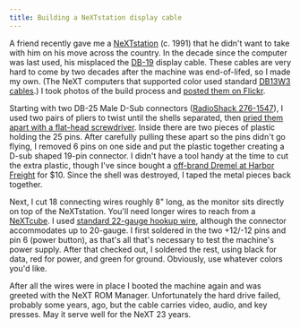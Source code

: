 ```yaml
---
title: Building a NeXTstation display cable
---
```


A friend recently gave me a [NeXTstation](http://en.wikipedia.org/wiki/NeXTstation) (c. 1991) that he didn't want to take with him on his move across the country. In the decade since the computer was last used, his misplaced the [DB-19](http://en.wikipedia.org/wiki/D-subminiature) display cable. These cables are very hard to come by two decades after the machine was end-of-lifed, so I made my own. (The NeXT computers that supported color used standard [DB13W3 cables](http://en.wikipedia.org/wiki/DB13W3).) I took photos of the build process and [posted them on Flickr](https://www.flickr.com/photos/125880274@N03/sets/72157646178769114/).

Starting with two DB-25 Male D-Sub connectors ([RadioShack 276-1547](http://www.radioshack.com/product/index.jsp?productId=2103239)), I used two pairs of pliers to twist until the shells separated, then [pried them apart with a flat-head screwdriver](http://www.urbandictionary.com/define.php?term=Macgyver). Inside there are two pieces of plastic holding the 25 pins. After carefully pulling these apart so the pins didn't go flying, I removed 6 pins on one side and put the plastic together creating a D-sub shaped 19-pin connector. I didn't have a tool handy at the time to cut the extra plastic, though I've since bought a [off-brand Dremel at Harbor Freight](http://www.harborfreight.com/power-tools/rotary-tools.html) for $10. Since the shell was destroyed, I taped the metal pieces back together. 

Next, I cut 18 connecting wires roughly 8" long, as the monitor sits directly on top of the NeXTstation. You'll need longer wires to reach from a [NeXTcube](http://en.wikipedia.org/wiki/Next_cube). I used [standard 22-gauge hookup wire](http://www.radioshack.com/product/index.jsp?productId=2049745), although the connector accommodates up to 20-gauge. I first soldered in the two +12/-12 pins and pin 6 (power button), as that's all that's necessary to test the machine's power supply. After that checked out, I soldered the rest, using black for data, red for power, and green for ground. Obviously, use whatever colors you'd like. 

After all the wires were in place I booted the machine again and was greeted with the NeXT ROM Manager. Unfortunately the hard drive failed, probably some years, ago, but the cable carries video, audio, and key presses. May it serve well for the NeXT 23 years.
